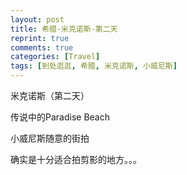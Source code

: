 ```yaml
---
layout: post
title: 希腊-米克诺斯-第二天
reprint: true
comments: true
categories: [Travel]
tags: [到处逛逛, 希腊, 米克诺斯, 小威尼斯]
---
```


米克诺斯（第二天）

传说中的Paradise Beach

小威尼斯随意的街拍

确实是十分适合拍剪影的地方。。。


<script>
    photos=[
        ["/images/2017-09-18/DSC07386.jpg", "路过教堂后面，白天来一张", "75%"],
        ["/images/2017-09-18/DSC07389.jpg", "", "75%"],
        ["/images/2017-09-18/DSC07402.jpg", "到达天堂海滩", "75%"],
        ["/images/2017-09-18/DSC07409.jpg", "阳光下的沙滩以及晒太阳的欧洲人，人体的肤色构成了米克诺斯的第三种颜色<br>晒了几个小时，黑了几度，回去吧。。。", "75%"],
        ["/images/2017-09-18/DSC07414.jpg", "路过米岛的教堂，始终找不到明信片上的那角度", "75%"],
        ["/images/2017-09-18/DSC07418.jpg", "客栈的游泳池，仿佛在荒野的赶脚", "75%"],
        ["/images/2017-09-18/DSC07422.jpg", "抓起相机，顺着小路，前往海边。。。", "75%"],
        ["/images/2017-09-18/DSC07429.jpg", "一只傲视的喵星人", "75%"],
        ["/images/2017-09-18/DSC07432.jpg", "大光圈，虚化了背景的小镇", "75%"],
        ["/images/2017-09-18/DSC07436.jpg", "夕阳下，十字架与游船的剪影", "75%"],
        ["/images/2017-09-18/DSC07442.jpg", "来一张全景", "75%"],
        ["/images/2017-09-18/DSC07451.jpg", "", "75%"],
        ["/images/2017-09-18/DSC07452.jpg", "海边的餐桌", "75%"],
        ["/images/2017-09-18/DSC07454.jpg", "", "75%"],
        ["/images/2017-09-18/DSC07456.jpg", "", "75%"],
        ["/images/2017-09-18/DSC07457.jpg", "夕阳下的白墙，金灿灿", "75%"],
        ["/images/2017-09-18/DSC07458.jpg", "", "75%"],
        ["/images/2017-09-18/DSC07459.jpg", "", "75%"],
        ["/images/2017-09-18/DSC07460.jpg", "", "75%"],
        ["/images/2017-09-18/DSC07462.jpg", "", "75%"],
        ["/images/2017-09-18/DSC07463.jpg", "街边小店的橱窗", "75%"],
        ["/images/2017-09-18/DSC07464.jpg", "", "75%"],
        ["/images/2017-09-18/DSC07466.jpg", "夕阳下，一切都成了剪影", "75%"],
        ["/images/2017-09-18/DSC07468.jpg", "码头归来的几艘船", "75%"],
        ["/images/2017-09-18/DSC07472.jpg", "沙滩上玩耍的小女孩，天真、无忧", "75%"],
        ["/images/2017-09-18/DSC07481.jpg", "", "75%"],
        ["/images/2017-09-18/DSC07485.jpg", "又一次这个教堂，散露着夕阳的光芒", "75%"],
        ["/images/2017-09-18/DSC07486.jpg", "", "75%"],
        ["/images/2017-09-18/DSC07488.jpg", "", "75%"],
        ["/images/2017-09-18/DSC07489.jpg", "", "75%"],
        ["/images/2017-09-18/DSC07490.jpg", "一组蛮有意思的灯泡", "75%"],
        ["/images/2017-09-18/DSC07494.jpg", "灯红酒绿", "75%"],
        ["/images/2017-09-18/DSC07497.jpg", "夕阳下的小威尼斯", "75%"],
        ["/images/2017-09-18/DSC07498.jpg", "夕阳过后的大风车", "75%"],
        ["/images/2017-09-18/DSC07502.jpg", "帆船的剪影，果然剪影如此之美<br>发现了拍剪影的绝佳地点，却。。。", "75%"],
        ["/images/2017-09-18/DSC07504.jpg", "小镇海边熙熙攘攘的人们", "75%"],
        ["/images/2017-09-18/DSC07507.jpg", "", "75%"],
        ["/images/2017-09-18/DSC07510.jpg", "", "75%"],
        ["/images/2017-09-18/DSC07519.jpg", "", "75%"],
        ["/images/2017-09-18/DSC07521.jpg", "又遇一只喵星人，孤傲的身影", "75%"],
        ["/images/2017-09-18/DSC07528.jpg", "", "75%"],
        ["/images/2017-09-18/DSC07532.jpg", "", "75%"],
        ["/images/2017-09-18/DSC07535.jpg", "夜晚下多彩的小镇。。。", "75%"],
        ["/images/2017-09-18/DSC07539.jpg", "", "75%"],
    ];
    for (var i=0; i<photos.length; i++)
    {
        document.write("<figure><a href=\"" + photos[i][0] + "\" target=\"_blank\">")
        document.write("<img src=\"" + photos[i][0] + "\" alt=\"" + photos[i][1] + "\" width=\"" + photos[i][2] + "\">")
        document.write("</a></figure>")

        if (photos[i].length > 3)
            document.write(photos[i][3] + "<br><br>")
        else if (photos[i][1].length > 0)
            document.write(photos[i][1] + "<br><br>")
        else
            document.write("<br>")
    }
</script>
